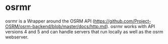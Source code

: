 # osrmr
osrmr is a Wrapper around the OSRM API (https://github.com/Project-OSRM/osrm-backend/blob/master/docs/http.md).
osrmr works with API versions 4 and 5 and can handle servers that run locally as well as the osrm webserver.
